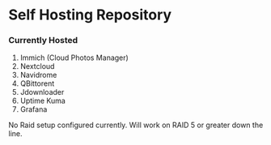 # Self Hosting Repository


### Currently Hosted

1. Immich (Cloud Photos Manager)
2. Nextcloud
3. Navidrome
4. QBittorent
5. Jdownloader
6. Uptime Kuma
7. Grafana


No Raid setup configured currently. Will work on RAID 5 or greater down the line. 